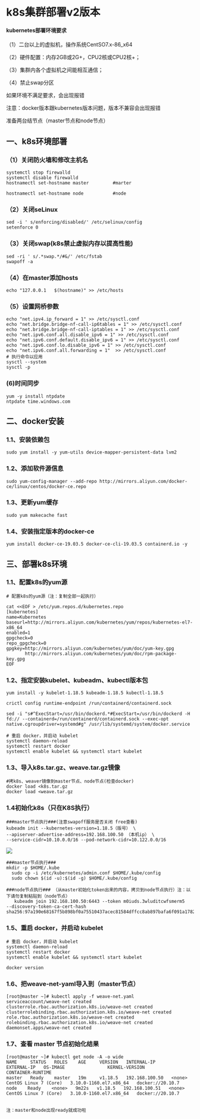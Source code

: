 # k8s集群部署v2版本

#### kubernetes部署环境要求

（1）二台以上的虚拟机，操作系统CentSO7.x-86_x64

（2）硬件配置：内存2GB或2G+，CPU2核或CPU2核+；

（3）集群内各个虚拟机之间能相互通信；

（4）禁止swap分区

如果环境不满足要求，会出现报错

注意：docker版本跟kubernetes版本问题，版本不兼容会出现报错

准备两台结节点（master节点和node节点）

## 一、k8s环境部署

### （1）关闭防火墙和修改主机名

```
systemctl stop firewalld
systemctl disable firewalld
hostnamectl set-hostname master			#marter

hostnamectl set-hostname node			#node
```

### （2）关闭seLinux

```
sed -i ' s/enforcing/disabled/' /etc/selinux/config 
setenforce 0       
```

### （3）关闭swap(k8s禁止虚拟内存以提高性能)

```
sed -ri ' s/.*swap.*/#&/' /etc/fstab   
swapoff -a  
```

### （4）在master添加hosts

```
echo "127.0.0.1   $(hostname)" >> /etc/hosts
```

### （5）设置网桥参数

```
echo "net.ipv4.ip_forward = 1" >> /etc/sysctl.conf
echo "net.bridge.bridge-nf-call-ip6tables = 1" >> /etc/sysctl.conf
echo "net.bridge.bridge-nf-call-iptables = 1" >> /etc/sysctl.conf
echo "net.ipv6.conf.all.disable_ipv6 = 1" >> /etc/sysctl.conf
echo "net.ipv6.conf.default.disable_ipv6 = 1" >> /etc/sysctl.conf
echo "net.ipv6.conf.lo.disable_ipv6 = 1" >> /etc/sysctl.conf
echo "net.ipv6.conf.all.forwarding = 1"  >> /etc/sysctl.conf
# 执行命令以应用
sysctl --system
sysctl -p
```

### (6)时间同步

```
yum -y install ntpdate
ntpdate time.windows.com
```

## 二、docker安装

### 1.1、安装依赖包

```
sudo yum install -y yum-utils device-mapper-persistent-data lvm2
```

### 1.2、添加软件源信息

```
sudo yum-config-manager --add-repo http://mirrors.aliyun.com/docker-ce/linux/centos/docker-ce.repo
```

### 1.3、更新yum缓存

```
sudo yum makecache fast
```

### 1.4、安装指定版本的docker-ce

```
yum install docker-ce-19.03.5 docker-ce-cli-19.03.5 containerd.io -y
```

## 三、部署k8s环境

### 1.1、配置k8s的yum源

```
# 配置k8s的yum源（注：复制全部一起执行）

cat <<EOF > /etc/yum.repos.d/kubernetes.repo
[kubernetes]
name=Kubernetes
baseurl=http://mirrors.aliyun.com/kubernetes/yum/repos/kubernetes-el7-x86_64
enabled=1
gpgcheck=0
repo_gpgcheck=0
gpgkey=http://mirrors.aliyun.com/kubernetes/yum/doc/yum-key.gpg
       http://mirrors.aliyun.com/kubernetes/yum/doc/rpm-package-key.gpg
EOF
```

### 1.2、指定安装kubelet、kubeadm、kubectl版本包

```
yum install -y kubelet-1.18.5 kubeadm-1.18.5 kubectl-1.18.5

crictl config runtime-endpoint /run/containerd/containerd.sock

sed -i "s#^ExecStart=/usr/bin/dockerd.*#ExecStart=/usr/bin/dockerd -H fd:// --containerd=/run/containerd/containerd.sock --exec-opt native.cgroupdriver=systemd#g" /usr/lib/systemd/system/docker.service
```

```
# 重启 docker，并启动 kubelet
systemctl daemon-reload
systemctl restart docker
systemctl enable kubelet && systemctl start kubelet
```

### 1.3、导入k8s.tar.gz、weave.tar.gz镜像

```
#拷k8s、weaver镜像到master节点、node节点(检查docker)
docker load <k8s.tar.gz
docker load <weave.tar.gz
```

### 1.4初始化k8s（只在K8S执行）

```
###master节点执行###(注意swapoff服务是否关闭 free查看)
kubeadm init --kubernetes-version=1.18.5（版号） \
--apiserver-advertise-address=192.168.100.50 （本机ip） \
--service-cidr=10.10.0.0/16 --pod-network-cidr=10.122.0.0/16
```

![](C:\Users\Administrator\AppData\Roaming\Typora\typora-user-images\image-20210803102315683.png)

```
###master节点执行###
mkdir -p $HOME/.kube
  sudo cp -i /etc/kubernetes/admin.conf $HOME/.kube/config
  sudo chown $(id -u):$(id -g) $HOME/.kube/config

###node节点执行### （从master初始化token出来的内容，拷贝到node节点执行）注：以下请勿复制粘贴到（node节点）
   kubeadm join 192.168.100.50:6443 --token m0iuds.3wluditcwfsmerm5     --discovery-token-ca-cert-hash sha256:97a190e68167f5b898bf0a75510437acec81584dffcc8ab897bafa6f091a1782
```

### 1.5、重启 docker，并启动 kubelet

```
# 重启 docker，并启动 kubelet
systemctl daemon-reload
systemctl restart docker
systemctl enable kubelet && systemctl start kubelet

docker version
```

### 1.6、把weave-net-yaml导入到（master节点） 

```
[root@master ~]# kubectl apply -f weave-net.yaml 
serviceaccount/weave-net created
clusterrole.rbac.authorization.k8s.io/weave-net created
clusterrolebinding.rbac.authorization.k8s.io/weave-net created
role.rbac.authorization.k8s.io/weave-net created
rolebinding.rbac.authorization.k8s.io/weave-net created
daemonset.apps/weave-net created
```

### 1.7、查看 master 节点初始化结果

```
[root@master ~]# kubectl get node -A -o wide
NAME     STATUS   ROLES    AGE     VERSION   INTERNAL-IP      EXTERNAL-IP   OS-IMAGE                KERNEL-VERSION           CONTAINER-RUNTIME
master   Ready    master   19m     v1.18.5   192.168.100.50   <none>        CentOS Linux 7 (Core)   3.10.0-1160.el7.x86_64   docker://20.10.7
node    Ready    <none>   9m22s   v1.18.5   192.168.100.51   <none>        CentOS Linux 7 (Core)   3.10.0-1160.el7.x86_64   docker://20.10.7


注：master和node出现ready就成功啦
```

